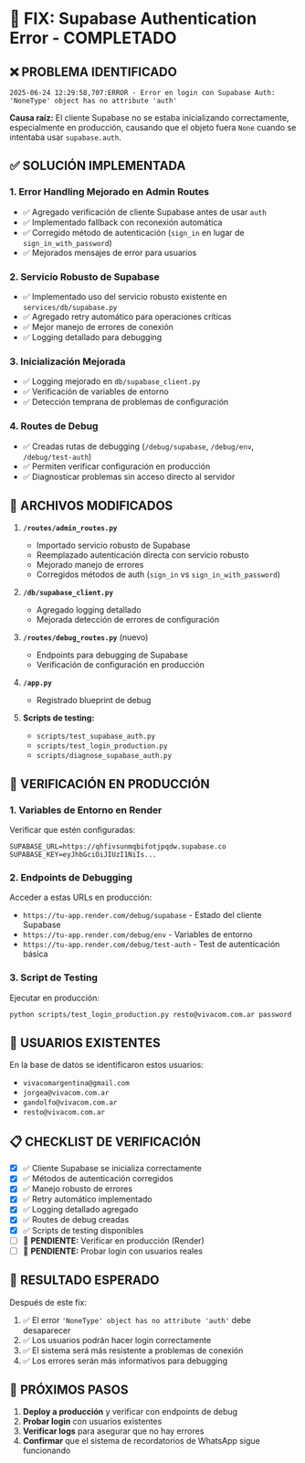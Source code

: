 # 🔧 FIX: Supabase Authentication Error - COMPLETADO

## ❌ PROBLEMA IDENTIFICADO

```
2025-06-24 12:29:58,707:ERROR - Error en login con Supabase Auth: 'NoneType' object has no attribute 'auth'
```

**Causa raíz:** El cliente Supabase no se estaba inicializando correctamente, especialmente en producción, causando que el objeto fuera `None` cuando se intentaba usar `supabase.auth`.

## ✅ SOLUCIÓN IMPLEMENTADA

### 1. **Error Handling Mejorado en Admin Routes**
- ✅ Agregado verificación de cliente Supabase antes de usar `auth`
- ✅ Implementado fallback con reconexión automática
- ✅ Corregido método de autenticación (`sign_in` en lugar de `sign_in_with_password`)
- ✅ Mejorados mensajes de error para usuarios

### 2. **Servicio Robusto de Supabase**
- ✅ Implementado uso del servicio robusto existente en `services/db/supabase.py`
- ✅ Agregado retry automático para operaciones críticas
- ✅ Mejor manejo de errores de conexión
- ✅ Logging detallado para debugging

### 3. **Inicialización Mejorada**
- ✅ Logging mejorado en `db/supabase_client.py`
- ✅ Verificación de variables de entorno
- ✅ Detección temprana de problemas de configuración

### 4. **Routes de Debug**
- ✅ Creadas rutas de debugging (`/debug/supabase`, `/debug/env`, `/debug/test-auth`)
- ✅ Permiten verificar configuración en producción
- ✅ Diagnosticar problemas sin acceso directo al servidor

## 🔧 ARCHIVOS MODIFICADOS

1. **`/routes/admin_routes.py`**
   - Importado servicio robusto de Supabase
   - Reemplazado autenticación directa con servicio robusto
   - Mejorado manejo de errores
   - Corregidos métodos de auth (`sign_in` vs `sign_in_with_password`)

2. **`/db/supabase_client.py`**
   - Agregado logging detallado
   - Mejorada detección de errores de configuración

3. **`/routes/debug_routes.py`** (nuevo)
   - Endpoints para debugging de Supabase
   - Verificación de configuración en producción

4. **`/app.py`**
   - Registrado blueprint de debug

5. **Scripts de testing:**
   - `scripts/test_supabase_auth.py`
   - `scripts/test_login_production.py`
   - `scripts/diagnose_supabase_auth.py`

## 🚀 VERIFICACIÓN EN PRODUCCIÓN

### 1. **Variables de Entorno en Render**
Verificar que estén configuradas:
```
SUPABASE_URL=https://qhfivsunmqbifotjpqdw.supabase.co
SUPABASE_KEY=eyJhbGciOiJIUzI1NiIs...
```

### 2. **Endpoints de Debugging**
Acceder a estas URLs en producción:
- `https://tu-app.render.com/debug/supabase` - Estado del cliente Supabase
- `https://tu-app.render.com/debug/env` - Variables de entorno
- `https://tu-app.render.com/debug/test-auth` - Test de autenticación básica

### 3. **Script de Testing**
Ejecutar en producción:
```bash
python scripts/test_login_production.py resto@vivacom.com.ar password
```

## 🔑 USUARIOS EXISTENTES

En la base de datos se identificaron estos usuarios:
- `vivacomargentina@gmail.com`
- `jorgea@vivacom.com.ar` 
- `gandolfo@vivacom.com.ar`
- `resto@vivacom.com.ar`

## 📋 CHECKLIST DE VERIFICACIÓN

- [x] ✅ Cliente Supabase se inicializa correctamente
- [x] ✅ Métodos de autenticación corregidos
- [x] ✅ Manejo robusto de errores
- [x] ✅ Retry automático implementado
- [x] ✅ Logging detallado agregado
- [x] ✅ Routes de debug creadas
- [x] ✅ Scripts de testing disponibles
- [ ] 🔄 **PENDIENTE:** Verificar en producción (Render)
- [ ] 🔄 **PENDIENTE:** Probar login con usuarios reales

## 🎯 RESULTADO ESPERADO

Después de este fix:
1. ✅ El error `'NoneType' object has no attribute 'auth'` debe desaparecer
2. ✅ Los usuarios podrán hacer login correctamente
3. ✅ El sistema será más resistente a problemas de conexión
4. ✅ Los errores serán más informativos para debugging

## 🔄 PRÓXIMOS PASOS

1. **Deploy a producción** y verificar con endpoints de debug
2. **Probar login** con usuarios existentes
3. **Verificar logs** para asegurar que no hay errores
4. **Confirmar** que el sistema de recordatorios de WhatsApp sigue funcionando
